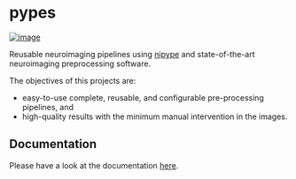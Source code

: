 # pypes

[![image](https://readthedocs.org/projects/neuro-pypes/badge/?version=latest)](http://neuro-pypes.readthedocs.io)

Reusable neuroimaging pipelines using [nipype](http://nipype.readthedocs.io/) and state-of-the-art
neuroimaging preprocessing software.

The objectives of this projects are:

- easy-to-use complete, reusable, and configurable pre-processing pipelines, and
- high-quality results with the minimum manual intervention in the images.


## Documentation

Please have a look at the documentation [here](http://neuro-pypes.readthedocs.io).
